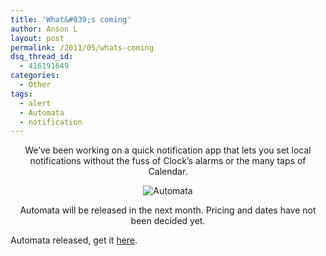 ```yaml
---
title: 'What&#039;s coming'
author: Anson L
layout: post
permalink: /2011/05/whats-coming
dsq_thread_id:
  - 416191649
categories:
  - Other
tags:
  - alert
  - Automata
  - notification
---
```

<p style="text-align: center;">
  We&#8217;ve been working on a quick notification app that lets you set local notifications without the fuss of Clock&#8217;s alarms or the many taps of Calendar.
</p>

<p style="text-align: center;">
  <img class="aligncenter size-full wp-image-697" title="Automata" src="https://i0.wp.com/apparentetch.com/wp-content/uploads/2011/05/Automata-icon.png?resize=512%2C512" alt="Automata" data-recalc-dims="1" />
</p>

<p style="text-align: center;">
  <p style="text-align: center;">
    Automata will be released in the next month. Pricing and dates have not been decided yet.
  </p>
  
  <p>
    Automata released, get it <a href="http://itunes.com/apps/automataalert">here</a>.
  </p>